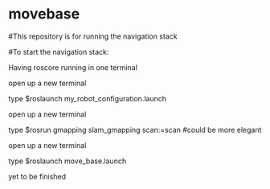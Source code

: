 # movebase
#This repository is for running the navigation stack


#To start the navigation stack:

  Having roscore running in one terminal

  open up a new terminal
  
  type $roslaunch my_robot_configuration.launch  
  
  open up a new terminal
  
  type $rosrun gmapping slam_gmapping scan:=scan 
    #could be more elegant
  
  open up a new terminal   
  
  type $roslaunch move_base.launch
  
yet to be finished
